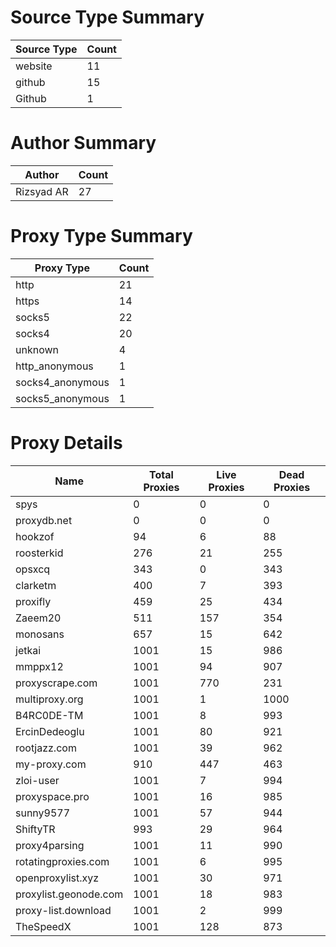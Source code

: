 # Source Type Summary

| Source Type | Count |
|-------------|-------|
| website | 11 |
| github | 15 |
| Github | 1 |


# Author Summary

| Author | Count |
|--------|-------|
| Rizsyad AR | 27 |


# Proxy Type Summary

| Proxy Type | Count |
|------------|-------|
| http | 21 |
| https | 14 |
| socks5 | 22 |
| socks4 | 20 |
| unknown | 4 |
| http_anonymous | 1 |
| socks4_anonymous | 1 |
| socks5_anonymous | 1 |


# Proxy Details

| Name | Total Proxies | Live Proxies | Dead Proxies |
|------|---------------|--------------|---------------|
| spys | 0 | 0 | 0 |
| proxydb.net | 0 | 0 | 0 |
| hookzof | 94 | 6 | 88 |
| roosterkid | 276 | 21 | 255 |
| opsxcq | 343 | 0 | 343 |
| clarketm | 400 | 7 | 393 |
| proxifly | 459 | 25 | 434 |
| Zaeem20 | 511 | 157 | 354 |
| monosans | 657 | 15 | 642 |
| jetkai | 1001 | 15 | 986 |
| mmppx12 | 1001 | 94 | 907 |
| proxyscrape.com | 1001 | 770 | 231 |
| multiproxy.org | 1001 | 1 | 1000 |
| B4RC0DE-TM | 1001 | 8 | 993 |
| ErcinDedeoglu | 1001 | 80 | 921 |
| rootjazz.com | 1001 | 39 | 962 |
| my-proxy.com | 910 | 447 | 463 |
| zloi-user | 1001 | 7 | 994 |
| proxyspace.pro | 1001 | 16 | 985 |
| sunny9577 | 1001 | 57 | 944 |
| ShiftyTR | 993 | 29 | 964 |
| proxy4parsing | 1001 | 11 | 990 |
| rotatingproxies.com | 1001 | 6 | 995 |
| openproxylist.xyz | 1001 | 30 | 971 |
| proxylist.geonode.com | 1001 | 18 | 983 |
| proxy-list.download | 1001 | 2 | 999 |
| TheSpeedX | 1001 | 128 | 873 |

